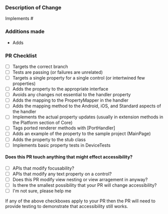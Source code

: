 

<!-- 

We are currently only accepting Pull Requests for .NET MAUI issues in our [Handler Property Backlog](https://github.com/dotnet/maui/projects/4). We will continue to update this repository over the next couple of months as we begin to accept more types of PRs.

Before you submit this PR, make sure you're building on and targeting the right branch!
     - If this is an enhancement or contains API changes or breaking changes, target main.
          - If the issue you're working on has a milestone, target the corresponding branch.
          - If this is a bug fix, target the branch of the latest stable version (unless the bug is only in a prerelease or main, of course!).
               See [Contributing](https://github.com/dotnet/maui/blob/main/.github/CONTRIBUTING.md) for more tips!

```
 PLEASE DELETE THE ALL THESE COMMENTS BEFORE SUBMITTING! THANKS!!!
```
 -->
### Description of Change ###

<!-- Please use the format "Implements #xxxx" for the issue this PR addresses -->

Implements #

### Additions made ###
<!-- List all the additions made here, example:

 - Adds `Thickness Padding { get; }` to the `ILabel` interface
- Adds Padding property map to LabelHandler
- Adds Padding mapping methods to LabelHandler for Android and iOS
- Adds extension methods to apply Padding on Android/iOS
- Adds UILabel subclass MauiLabel (to support Padding, since UILabel doesn't by default)
- Adds DeviceTests for initial Padding values on iOS and Android

 -->

* Adds 

### PR Checklist ###

<!-- See our [Handler Property PR Guidelines](https://github.com/dotnet/maui/wiki/Handler-Property-PR-Guidelines) for more tips -->

- [ ] Targets the correct branch 
- [ ] Tests are passing (or failures are unrelated)
- [ ] Targets a single property for a single control (or intertwined few properties)
- [ ] Adds the property to the appropriate interface
- [ ] Avoids any changes not essential to the handler property
- [ ] Adds the mapping to the PropertyMapper in the handler
- [ ] Adds the mapping method to the Android, iOS, and Standard aspects of the handler
- [ ] Implements the actual property updates (usually in extension methods in the Platform section of Core)
- [ ] Tags ported renderer methods with [PortHandler]
- [ ] Adds an example of the property to the sample project (MainPage)
- [ ] Adds the property to the stub class
- [ ] Implements basic property tests in DeviceTests

#### Does this PR touch anything that might effect accessibility?
- [ ] APIs that modify focusability?
- [ ] APIs that modify any text property on a control?
- [ ] Does this PR modify view nesting or view arragement in anyway?
- [ ] Is there the smallest possibility that your PR will change accessibility? 
- [ ] I'm not sure, please help me

If any of the above checkboxes apply to your PR then the PR will need to provide testing to demonstrate that accessibility still works. 
